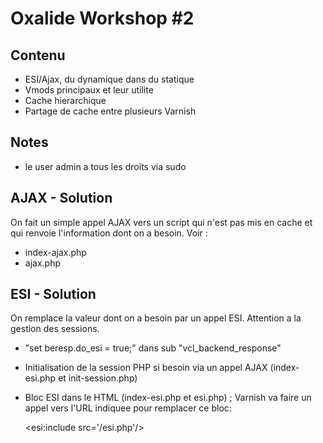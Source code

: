 # Oxalide Workshop #2

## Contenu

 * ESI/Ajax, du dynamique dans du statique
 * Vmods principaux et leur utilite
 * Cache hierarchique
 * Partage de cache entre plusieurs Varnish

## Notes

 * le user admin a tous les droits via sudo

## AJAX - Solution
On fait un simple appel AJAX vers un script qui n'est pas mis en cache et qui renvoie l'information dont on a besoin.
Voir :
 * index-ajax.php
 * ajax.php

## ESI - Solution
On remplace la valeur dont on a besoin par un appel ESI. Attention a la gestion des sessions.
 * "set beresp.do\_esi = true;" dans sub "vcl\_backend\_response"
 * Initialisation de la session PHP si besoin via un appel AJAX (index-esi.php et init-session.php)
 * Bloc ESI dans le HTML (index-esi.php et esi.php) ; Varnish va faire un appel vers l'URL indiquee pour remplacer ce bloc:

	<esi:include src='/esi.php'/>
